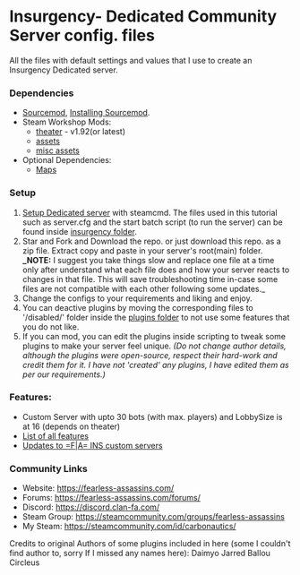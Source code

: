 # Insurgency- Dedicated Community Server config. files
 All the files with default settings and values that I use to create an Insurgency Dedicated server.

### Dependencies
- [Sourcemod](https://www.sourcemod.net/), [Installing Sourcemod](https://wiki.alliedmods.net/Installing_SourceMod).
- Steam Workshop Mods:
    - [theater](https://steamcommunity.com/sharedfiles/filedetails/?id=1953775882) - v1.92(or latest)
    - [assets](https://steamcommunity.com/sharedfiles/filedetails/?id=1947384)
    - [misc assets](https://steamcommunity.com/sharedfiles/filedetails/?id=2090146266)
 - Optional Dependencies:
    - [Maps](https://steamcommunity.com/sharedfiles/filedetails/?id=1959238162)

### Setup
1. [Setup Dedicated server](https://steamcommunity.com/sharedfiles/filedetails/?id=345661185) with steamcmd. The files used in this tutorial such as server.cfg and the start batch script (to run the server) can be found inside [insurgency folder](https://github.com/Carbonautics/Insurgency-server/tree/master/insurgency).
2. Star and Fork and Download the repo. or just download this repo. as a zip file. Extract copy and paste in your server's root(main) folder.
**_NOTE:** I suggest you take things slow and replace one file at a time only after understand what each file does and how your server reacts to changes in that file. This will save troubleshooting time in-case some files are not compatible with each other following some updates._
3. Change the configs to your requirements and liking and enjoy. 
4. You can deactive plugins by moving the corresponding files to '/disabled/' folder inside the [plugins folder](https://github.com/Carbonautics/Insurgency-server/tree/master/insurgency/addons/sourcemod/plugins) to not use some features that you do not like.
5. If you can mod, you can edit the plugins inside scripting to tweak some plugins to make your server feel unique. _(Do not change author details, although the plugins were open-source, respect their hard-work and credit them for it. I have not 'created' any plugins, I have edited them as per our requirements.)_

### Features:
- Custom Server with upto 30 bots (with max. players) and LobbySize is at 16 (depends on theater)
- [List of all features](https://fearless-assassins.com/forums/topic/111416-bot-frenzy-medicengcustomhardcore/)
- [Updates to =F|A= INS custom servers](https://fearless-assassins.com/forums/topic/110459-ins-2-ins-4-server-updates-feedback/?ct=1627196083)

### Community Links
- Website: https://fearless-assassins.com/
- Forums: https://fearless-assassins.com/forums/
- Discord: https://discord.clan-fa.com/
- Steam Group: https://steamcommunity.com/groups/fearless-assassins
- My Steam: https://steamcommunity.com/id/carbonautics/

Credits to original Authors of some plugins included in here (some I couldn't find author to, sorry If I missed any names here):
Daimyo
Jarred Ballou
Circleus
